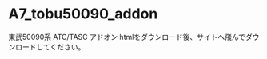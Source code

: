 # A7_tobu50090_addon
東武50090系 ATC/TASC アドオン
                                   htmlをダウンロード後、サイトへ飛んでダウンロードしてください。
